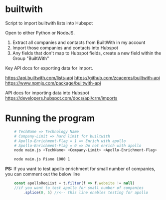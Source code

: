 # builtwith
Script to import builtwith lists into Hubspot

Open to either Python or NodeJS.

1. Extract all companies and contacts from BuiltWith in my account
2. Import those companies and contacts into Hubspot
3. Any fields that don't map to Hubspot fields, create a new field within the Group "BuiltWith"

Key API docs for exporting data for import.

https://api.builtwith.com/lists-api
https://github.com/zcaceres/builtwith-api
https://www.npmjs.com/package/builtwith-api

API docs for importing data into Hubspot
https://developers.hubspot.com/docs/api/crm/imports


# Running the program

```bash
    # TechName => Technology Name
    # Company-Limit => hard limit for builtwith
    # Apollo-Enrichment-Flag = 1 => Enrich with apollo
    # Apollo-Enrichment-Flag = 0 => Do not enrich with apollo
    node main.js <TechName> <Company-Limit> <Apollo-Enrichment-Flag>

    node main.js Piano 1000 1
```

**PS:** If you want to test apollo enrichment for small number of companies, you can comment out the below line

```javascript
    const apolloReqList = t.filter(f => f.website != null)
    //if you want to test apollo for small number of companies
        .splice(0, 5) //<-- this line enables testing for apollo
```